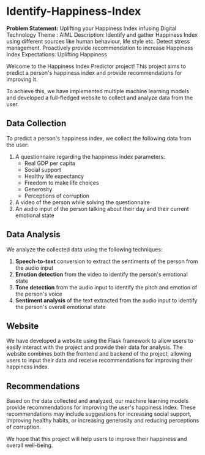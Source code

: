# Identify-Happiness-Index

**Problem Statement:** Uplifting your Happiness Index infusing Digital Technology Theme : AIML Description: Identify and gather Happiness Index using different sources like human behaviour, life style etc. Detect stress management. Proactively provide recommendation to increase Happiness Index Expectations: Uplifting Happiness

Welcome to the Happiness Index Predictor project! This project aims to predict a person's happiness index and provide recommendations for improving it.

To achieve this, we have implemented multiple machine learning models and developed a full-fledged website to collect and analyze data from the user.

## Data Collection
To predict a person's happiness index, we collect the following data from the user:

1. A questionnaire regarding the happiness index parameters:
    * Real GDP per capita
    * Social support
    * Healthy life expectancy
    * Freedom to make life choices
    * Generosity
    * Perceptions of corruption
2. A video of the person while solving the questionnaire
3. An audio input of the person talking about their day and their current emotional state

## Data Analysis
We analyze the collected data using the following techniques:

1. **Speech-to-text** conversion to extract the sentiments of the person from the audio input
2. **Emotion detection** from the video to identify the person's emotional state
3. **Tone detection** from the audio input to identify the pitch and emotion of the person's voice
4. **Sentiment analysis** of the text extracted from the audio input to identify the person's overall emotional state

## Website
We have developed a website using the Flask framework to allow users to easily interact with the project and provide their data for analysis. The website combines both the frontend and backend of the project, allowing users to input their data and receive recommendations for improving their happiness index.

## Recommendations
Based on the data collected and analyzed, our machine learning models provide recommendations for improving the user's happiness index. These recommendations may include suggestions for increasing social support, improving healthy habits, or increasing generosity and reducing perceptions of corruption.

We hope that this project will help users to improve their happiness and overall well-being.

